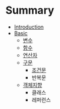 # Summary

* [Introduction](README.md)
* [Basic](basic.md)
  * [변수](basic/bcc0-c218.md)
  * [함수](basic/d568-c218.md)
  * [연산자](basic/c5f0-c0b0-c790.md)
  * [구문](basic/ad6c-bb38.md)
    * [조건문](basic/ad6c-bb38/c870-ac74-bb38.md)
    * 반복문
  * [객체지향](basic/ac1d-ccb4-c9c0-d5a5.md)
    * 클래스
    * 레퍼런스


